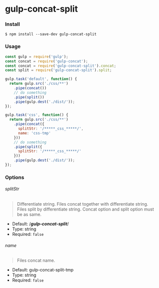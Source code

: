 # gulp-concat-split

### Install

    $ npm install --save-dev gulp-concat-split

### Usage

```js
const gulp = require('gulp');
const concat = require('gulp-concat');
const concat = require('gulp-concat-split').concat;
const split = require('gulp-concat-split').split;

gulp.task('default', function() {
  return gulp.src('./css/**')
    .pipe(concat())
    // do something
    .pipe(split())
    .pipe(gulp.dest('./dist/'));
});

gulp.task('css', function() {
  return gulp.src('./css/**')
    .pipe(concat({
      splitStr: '/*****_css_*****/',
      name: 'css-tmp'
    }))
    // do something
    .pipe(split({
      splitStr: '/*****_css_*****/'
    }))
    .pipe(gulp.dest('./dist/'));
});
```

### Options

###### splitStr

> Differentiate string. Files concat together with differentiate string. Files split by differentiate string. Concat option and split option must be as same.

- Default: /*****_gulp-concat-split_*****/
- Type: string
- Required: `false`

###### name

> Files concat name.

- Default: gulp-concat-split-tmp
- Type: string
- Required: `false`


